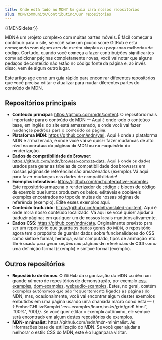 ```yaml
---
title: Onde está tudo no MDN? Um guia para nossos repositórios
slug: MDN/Community/Contributing/Our_repositories
---
```


{{MDNSidebar}}

MDN é um projeto complexo com muitas partes móveis. É fácil começar a contribuir para o site, se você sabe um pouco sobre GitHub e está começando com algum erro de escrita simples ou pequenas melhorias de código. Contudo, quando você começa a fazer contribuições significantes como adicionar páginas completamente novas, você vai notar que alguns pedaços de conteúdo não estão no código fonte da página e, ao invés disso, vem de algum outro lugar.

Este artigo age como um guia rápido para encontrar diferentes repositórios que você precisa editar e atualizar para mudar diferentes partes do conteúdo do MDN.

## Repositórios principais

- **Conteúdo principal**: <https://github.com/mdn/content>. O repositório mais importante para o conteúdo do MDN — Aqui é onde todo o conteúdo base, em inglês, do site está armazenado, e onde você vai fazer mudanças padrões para o conteúdo da página.
- **Plataforma MDN**: <https://github.com/mdn/yari>. Aqui é onde a plataforma MDN é armazenada, e onde você vai se quiser fazer mudanças de alto nível na estrutura de páginas do MDN ou no maquinário de renderização.
- **Dados de compatibilidade do Browser**: <https://github.com/mdn/browser-compat-data>. Aqui é onde os dados usados para gerar as tabelas de compatibilidade dos browsers em nossas páginas de referências são armazenados (exemplo). Vá aqui para fazer mudanças nos dados de compatibilidade!
- **Exemplos interativos**: <https://github.com/mdn/interactive-examples>. Este repositório armazena o renderizador de código e blocos de código de exemplo que juntos produzem os belos, editáveis e copiáveis exemplos encontrados no topo de muitas de nossas páginas de referência (exemplo). Edite esses exemplos aqui.
- **Conteúdo traduzido**: <https://github.com/mdn/translated-content>. Aqui é onde mora nosso conteúdo localizado. Vá aqui se você quiser ajudar a traduzir páginas em qualquer um de nossos locais mantidos ativamente.
- **Dados CSS**: <https://github.com/mdn/data>. Originalmente previsto para ser um repositório que guarda os dados gerais do MDN, o repositório agora tem o propósito de guardar dados sobre funcionalidades do CSS como sintaxe formal, herança, valor computado, tipos de animação, etc. Ele é usado para gerar seções nas páginas de referências de CSS como uma definição formal (exemplo) e sintaxe formal (exemplo).

## Outros repositórios

- **Repositório de demos**. O GitHub da organização do MDN contém um grande número de repositórios de demonstração, por exemplo [css-examples](https://github.com/mdn/css-examples), [dom-examples](https://github.com/mdn/dom-examples), [webaudio-examples](https://github.com/mdn/webaudio-examples). Estes, no geral, contém exemplos autônomos que são frequentemente ligados as páginas do MDN, mas, ocasionalmente, você vai encontrar algum destes exemplos embutidos em uma página usando uma chamada macro como esta — \\{{EmbedGHLiveSample("css-examples/learn/tasks/grid/grid1.html", '100%', 700)}}. Se você quer editar o exemplo autônomo, ele sempre será encontrado em algum destes repositórios de exemplos.
- **MDN-minimalist**: <https://github.com/mdn/mdn-minimalist>. As informações base de estilização do MDN. Se você quer ajudar a melhorar o estilo CSS do MDN, este é o lugar para visitar.
